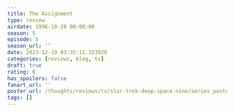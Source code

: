 ```yaml
---
title: The Assignment
type: review
airdate: 1996-10-28 00:00:00
season: 5
episode: 5
season_url: ''
date: 2023-12-10 03:35:11.323920
categories: [reviews, blog, tv]
draft: true
rating: 0
has_spoilers: false
fanart_url: ''
poster_url: /thoughts/reviews/tv/star-trek-deep-space-nine/series_poster.jpg
tags: []
---
```


